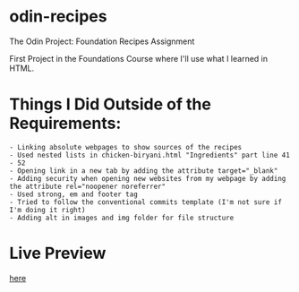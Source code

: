 # odin-recipes
The Odin Project: Foundation Recipes Assignment

First Project in the Foundations Course where I'll use what I learned in HTML.

# Things I Did Outside of the Requirements:
    - Linking absolute webpages to show sources of the recipes
    - Used nested lists in chicken-biryani.html "Ingredients" part line 41 - 52
    - Opening link in a new tab by adding the attribute target="_blank" 
    - Adding security when opening new websites from my webpage by adding the attribute rel="noopener noreferrer"
    - Used strong, em and footer tag
    - Tried to follow the conventional commits template (I'm not sure if I'm doing it right)
    - Adding alt in images and img folder for file structure

# Live Preview
<a href="https://czarinaennea.github.io/odin-recipes/index.html">here</a>
